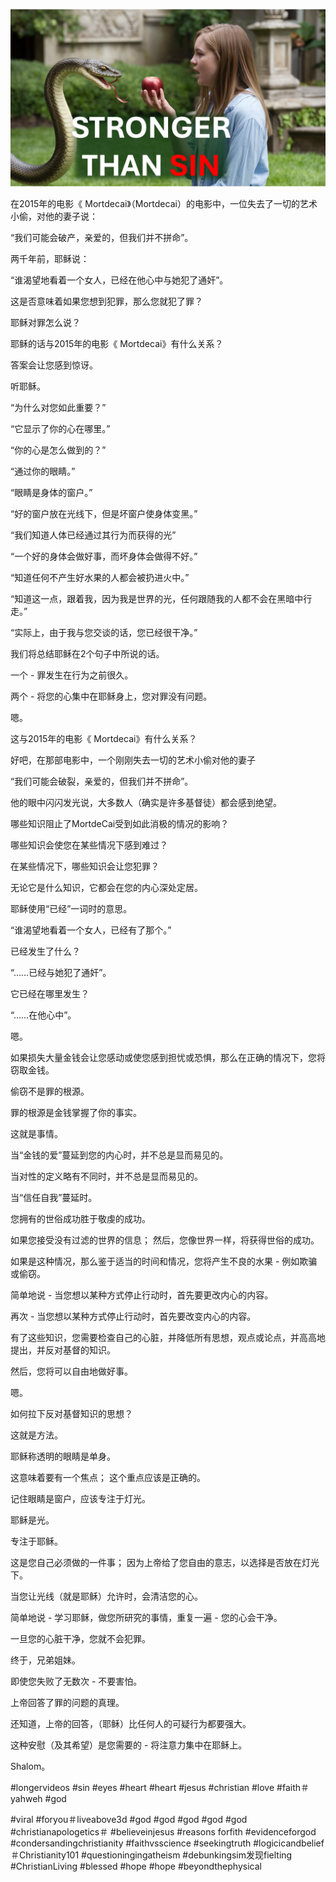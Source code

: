 ![Video cover image](../cover.jpg "cover photo")

在2015年的电影《 Mortdecai》（Mortdecai）的电影中，一位失去了一切的艺术小偷，对他的妻子说：

“我们可能会破产，亲爱的，但我们并不拼命”。

两千年前，耶稣说：

“谁渴望地看着一个女人，已经在他心中与她犯了通奸”。

这是否意味着如果您想到犯罪，那么您就犯了罪？

耶稣对罪怎么说？

耶稣的话与2015年的电影《 Mortdecai》有什么关系？

答案会让您感到惊讶。

听耶稣。

“为什么对您如此重要？”

“它显示了你的心在哪里。”

“你的心是怎么做到的？”

“通过你的眼睛。”

“眼睛是身体的窗户。”

“好的窗户放在光线下，但是坏窗户使身体变黑。”

“我们知道人体已经通过其行为而获得的光”

“一个好的身体会做好事，而坏身体会做得不好。”

“知道任何不产生好水果的人都会被扔进火中。”

“知道这一点，跟着我，因为我是世界的光，任何跟随我的人都不会在黑暗中行走。”

“实际上，由于我与您交谈的话，您已经很干净。”

我们将总结耶稣在2个句子中所说的话。

一个 - 罪发生在行为之前很久。

两个 - 将您的心集中在耶稣身上，您对罪没有问题。

嗯。

这与2015年的电影《 Mortdecai》有什么关系？

好吧，在那部电影中，一个刚刚失去一切的艺术小偷对他的妻子

“我们可能会破裂，亲爱的，但我们并不拼命”。

他的眼中闪闪发光说，大多数人（确实是许多基督徒）都会感到绝望。

哪些知识阻止了MortdeCai受到如此消极的情况的影响？

哪些知识会使您在某些情况下感到难过？

在某些情况下，哪些知识会让您犯罪？

无论它是什么知识，它都会在您的内心深处定居。

耶稣使用“已经”一词时的意思。

“谁渴望地看着一个女人，已经有了那个。”

已经发生了什么？

“……已经与她犯了通奸”。

它已经在哪里发生？

“……在他心中”。

嗯。

如果损失大量金钱会让您感动或使您感到担忧或恐惧，那么在正确的情况下，您将窃取金钱。

偷窃不是罪的根源。

罪的根源是金钱掌握了你的事实。

这就是事情。

当“金钱的爱”蔓延到您的内心时，并不总是显而易见的。

当对性的定义略有不同时，并不总是显而易见的。

当“信任自我”蔓延时。

您拥有的世俗成功胜于敬虔的成功。

如果您接受没有过滤的世界的信息； 然后，您像世界一样，将获得世俗的成功。

如果是这种情况，那么鉴于适当的时间和情况，您将产生不良的水果 - 例如欺骗或偷窃。

简单地说 - 当您想以某种方式停止行动时，首先要更改内心的内容。

再次 - 当您想以某种方式停止行动时，首先要改变内心的内容。

有了这些知识，您需要检查自己的心脏，并降低所有思想，观点或论点，并高高地提出，并反对基督的知识。

然后，您将可以自由地做好事。

嗯。

如何拉下反对基督知识的思想？

这就是方法。

耶稣称透明的眼睛是单身。

这意味着要有一个焦点； 这个重点应该是正确的。

记住眼睛是窗户，应该专注于灯光。

耶稣是光。

专注于耶稣。

这是您自己必须做的一件事； 因为上帝给了您自由的意志，以选择是否放在灯光下。

当您让光线（就是耶稣）允许时，会清洁您的心。

简单地说 - 学习耶稣，做您所研究的事情，重复一遍 - 您的心会干净。

一旦您的心脏干净，您就不会犯罪。

终于，兄弟姐妹。

即使您失败了无数次 - 不要害怕。

上帝回答了罪的问题的真理。

还知道，上帝的回答，（耶稣）比任何人的可疑行为都要强大。

这种安慰（及其希望）是您需要的 - 将注意力集中在耶稣上。

Shalom。

#longervideos #sin #eyes #heart #heart #jesus #christian #love #faith＃yahweh #god

#viral #foryou＃liveabove3d #god #god #god #god #god #christianapologetics＃ #believeinjesus #reasons forfith #evidenceforgod #condersandingchristianity #faithvsscience #seekingtruth #logicicandbelief＃Christianity101 #questioningingatheism #debunkingsim发现fielting #ChristianLiving #blessed #hope #hope #beyondthephysical
